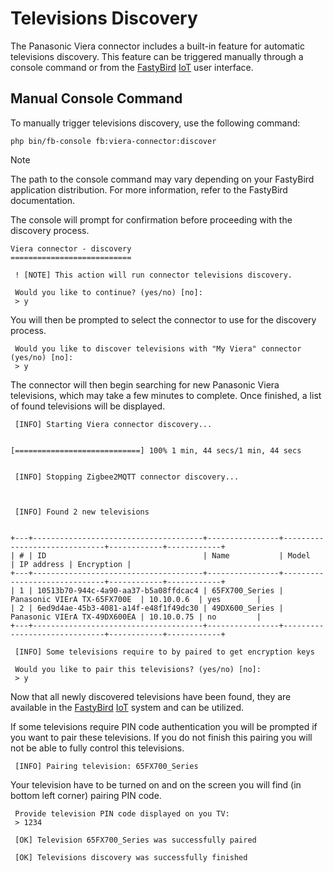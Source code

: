 
# Televisions Discovery

The Panasonic Viera connector includes a built-in feature for automatic televisions discovery. This feature can be triggered manually
through a console command or from the [FastyBird](https://www.fastybird.com) [IoT](https://en.wikipedia.org/wiki/Internet_of_things) user interface.

## Manual Console Command

To manually trigger televisions discovery, use the following command:

```shell
php bin/fb-console fb:viera-connector:discover
```

> [!NOTE]
The path to the console command may vary depending on your FastyBird application distribution. For more information, refer to the FastyBird documentation.

The console will prompt for confirmation before proceeding with the discovery process.

```
Viera connector - discovery
===========================

 ! [NOTE] This action will run connector televisions discovery.

 Would you like to continue? (yes/no) [no]:
 > y
```

You will then be prompted to select the connector to use for the discovery process.

```
 Would you like to discover televisions with "My Viera" connector (yes/no) [no]:
 > y
```

The connector will then begin searching for new Panasonic Viera televisions, which may take a few minutes to complete. Once finished,
a list of found televisions will be displayed.

```
 [INFO] Starting Viera connector discovery...


[============================] 100% 1 min, 44 secs/1 min, 44 secs


 [INFO] Stopping Zigbee2MQTT connector discovery...



 [INFO] Found 2 new televisions


+---+--------------------------------------+----------------+------------------------------+------------+------------+
| # | ID                                   | Name           | Model                        | IP address | Encryption |
+---+--------------------------------------+----------------+------------------------------+------------+------------+
| 1 | 10513b70-944c-4a90-aa37-b5a08ffdcac4 | 65FX700_Series | Panasonic VIErA TX-65FX700E  | 10.10.0.6  | yes        |
| 2 | 6ed9d4ae-45b3-4081-a14f-e48f1f49dc30 | 49DX600_Series | Panasonic VIErA TX-49DX600EA | 10.10.0.75 | no         |
+---+--------------------------------------+----------------+------------------------------+------------+------------+

 [INFO] Some televisions require to by paired to get encryption keys

 Would you like to pair this televisions? (yes/no) [no]:
 > y
```

Now that all newly discovered televisions have been found, they are available in the [FastyBird](https://www.fastybird.com) [IoT](https://en.wikipedia.org/wiki/Internet_of_things) system and can be utilized.

If some televisions require PIN code authentication you will be prompted if you want to pair these televisions. If you do not finish this pairing you will not be able to fully control this televisions.

```
 [INFO] Pairing television: 65FX700_Series
```

Your television have to be turned on and on the screen you will find (in bottom left corner) pairing PIN code.

```
 Provide television PIN code displayed on you TV:
 > 1234
```

```
 [OK] Television 65FX700_Series was successfully paired

 [OK] Televisions discovery was successfully finished
```
